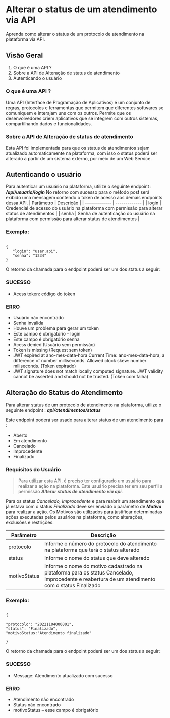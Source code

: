 # Alterar o status de um atendimento via API
Aprenda como alterar o status de um protocolo de atendimento na plataforma via API. 

## Visão Geral
1. O que é uma API ?
2. Sobre a API de Alteração de status de atendimento 
3. Autenticando o usuário


### O que é uma API ?
Uma API (Interface de Programação de Aplicativos) é um conjunto de regras, protocolos e ferramentas que permitem que diferentes softwares se comuniquem e interajam uns com os outros. Permite que os desenvolvedores criem aplicativos que se integrem com outros sistemas, compartilhando dados e funcionalidades.

### Sobre a API de Alteração de status de atendimento
Esta API foi implementada para que os status de atendimentos sejam atualizado automaticamente na plataforma, com isso o status poderá ser alterado a partir de um sistema externo, por meio de um Web Service.  


## Autenticando o usuário 
Para autenticar um usuário na plataforma, utilize o seguinte endpoint : **_/api/usuario/login_**
No retorno com sucesso para o método post será exibido uma mensagem contendo o token de acesso aos demais endpoints dessa API.
| Parâmetro  | Descrição |
| ------------- | ------------- |
| login  | 	Credencial de acesso do usuário na plataforma com permissão para alterar status de atendimentos  |
| senha  | Senha de autenticação do usuário na plataforma com permissão para alterar status de atendimentos |

### Exemplo: 
```

{
   "login": "user.api",
   "senha": "1234"
}

```

O retorno da chamada para o endpoint poderá ser um dos status a seguir:

### SUCESSO
* Acess token: código do token

### ERRO
* Usuário não encontrado
* Senha inválida
* Houve um problema para gerar um token
* Este campo é obrigatório – login
* Este campo é obrigatório senha
* Acess denied (Usuário sem permissão)
* Token is missing (Request sem token)
* JWT expired at ano-mes-data-hora Current Time:  ano-mes-data-hora, a difference of number milliseconds. Allowed clock skew: number miliseconds. (Token expirado)
* JWT signature does not match locally computed signature. JWT validity cannot be asserted and should not be trusted.  (Token com falha)

## Alteração do Status do Atendimento
Para alterar status de um protocolo de atendimento na plataforma, utilize o seguinte endpoint : **_api/atendimentos/status_**

Este endpoint poderá ser usado para alterar status de um atendimento para :
* Aberto
* Em atendimento
* Cancelado
* Improcedente
* Finalizado

### Requisitos do Usuário
> Para utilizar esta API, é preciso ter configurado um usuário para realizar a ação na plataforma. Este usuário precisa ter em seu perfil a permissão **_Alterar status de atendimento via api_**. 

Para os status *Cancelado, Improcedente* e para reabrir um atendimento que já estava com o status *Finalizado* deve ser enviado o parâmetro de **_Motivo_** para realizar a ação. Os  Motivos são utilizados para justificar determinadas ações executadas pelos usuários na plataforma, como alterações, exclusões e restrições.

| Parâmetro  | Descrição |
| ------------- | ------------- |
| protocolo  | 	Informe o número do protocolo do atendimento na plataforma que terá o status alterado  |
| status  | Informe o nome do status que deve alterado |
| motivoStatus  | Informe o nome do motivo cadastrado na plataforma para os status Cancelado, Improcedente e reabertura de um atendimento com o status Finalizado |

### Exemplo: 
```

{

"protocolo": "20221104000001",
"status": "Finalizado",
"motivoStatus:"Atendimento finalizado"

}

```

O retorno da chamada para o endpoint poderá ser um dos status a seguir:

### SUCESSO
* Message: Atendimento atualizado com sucesso

### ERRO
* Atendimento não encontrado
* Status não encontrado
* motivoStatus – esse campo é obrigatório
